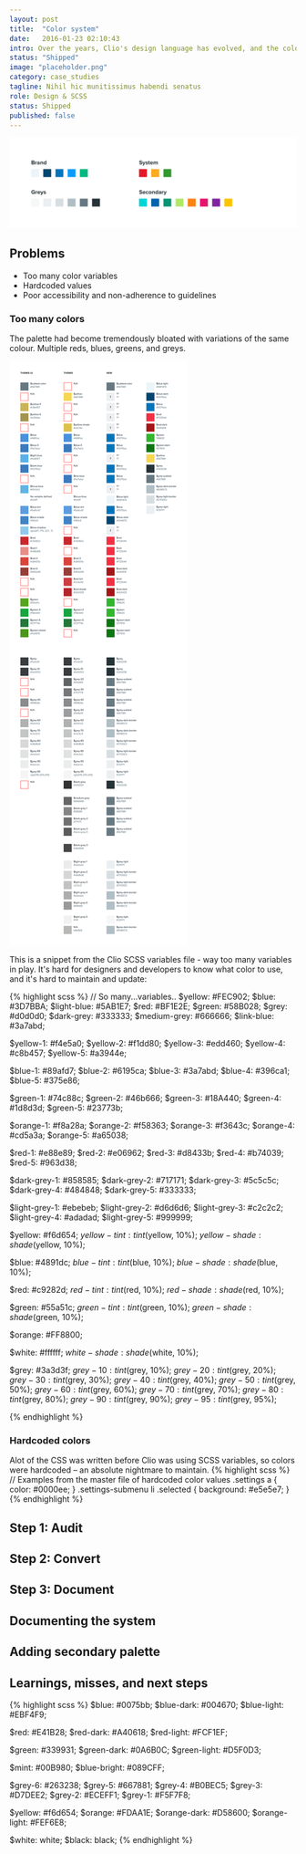 ```yaml
---
layout: post
title:  "Color system"
date:   2016-01-23 02:10:43
intro: Over the years, Clio's design language has evolved, and the colors in use and the CSS that powers it had grown, with little thought paid to maintenance. By 2017, it was in bad need of an overhaul.
status: "Shipped"
image: "placeholder.png"
category: case_studies
tagline: Nihil hic munitissimus habendi senatus
role: Design & SCSS
status: Shipped
published: false
---
```

![palette](/images/posts/color_system/palette.png)

## Problems

* Too many color variables
* Hardcoded values
* Poor accessibility and non-adherence to guidelines

### Too many colors
The palette had become tremendously bloated with variations of the same colour. Multiple reds, blues, greens, and greys.

![palette](/images/posts/color_system/audit.png)

This is a snippet from the Clio SCSS variables file - way too many variables in play. It's hard for designers and developers to know what color to use, and it's hard to maintain and update:

{% highlight scss %}
// So many...variables..
$yellow: #FEC902;
$blue: #3D7BBA;
$light-blue: #5AB1E7;
$red: #BF1E2E;
$green: #58B028;
$grey: #d0d0d0;
$dark-grey: #333333;
$medium-grey: #666666;
$link-blue: #3a7abd;

$yellow-1: #f4e5a0;
$yellow-2: #f1dd80;
$yellow-3: #edd460;
$yellow-4: #c8b457;
$yellow-5: #a3944e;

$blue-1: #89afd7;
$blue-2: #6195ca;
$blue-3: #3a7abd;
$blue-4: #396ca1;
$blue-5: #375e86;

$green-1: #74c88c;
$green-2: #46b666;
$green-3: #18A440;
$green-4: #1d8d3d;
$green-5: #23773b;

$orange-1: #f8a28a;
$orange-2: #f58363;
$orange-3: #f3643c;
$orange-4: #cd5a3a;
$orange-5: #a65038;

$red-1: #e88e89;
$red-2: #e06962;
$red-3: #d8433b;
$red-4: #b74039;
$red-5: #963d38;

$dark-grey-1: #858585;
$dark-grey-2: #717171;
$dark-grey-3: #5c5c5c;
$dark-grey-4: #484848;
$dark-grey-5: #333333;

$light-grey-1: #ebebeb;
$light-grey-2: #d6d6d6;
$light-grey-3: #c2c2c2;
$light-grey-4: #adadad;
$light-grey-5: #999999;

$yellow: #f6d654;
$yellow-tint: tint($yellow, 10%);
$yellow-shade: shade($yellow, 10%);

$blue: #4891dc;
$blue-tint: tint($blue, 10%);
$blue-shade: shade($blue, 10%);

$red: #c9282d;
$red-tint: tint($red, 10%);
$red-shade: shade($red, 10%);

$green: #55a51c;
$green-tint: tint($green, 10%);
$green-shade: shade($green, 10%);

$orange: #FF8800;

$white: #ffffff;
$white-shade: shade($white, 10%);

$grey: #3a3d3f;
$grey-10: tint($grey, 10%);
$grey-20: tint($grey, 20%);
$grey-30: tint($grey, 30%);
$grey-40: tint($grey, 40%);
$grey-50: tint($grey, 50%);
$grey-60: tint($grey, 60%);
$grey-70: tint($grey, 70%);
$grey-80: tint($grey, 80%);
$grey-90: tint($grey, 90%);
$grey-95: tint($grey, 95%);

{% endhighlight %}

### Hardcoded colors
Alot of the CSS was written before Clio was using SCSS variables, so colors were hardcoded – an absolute nightmare to maintain.
{% highlight scss %}
// Examples from the master file of hardcoded color values
.settings a {
  color: #0000ee;
}
.settings-submenu li .selected {
  background: #e5e5e7;
}
{% endhighlight %}

## Step 1: Audit

## Step 2: Convert

## Step 3: Document

## Documenting the system

## Adding secondary palette

## Learnings, misses, and next steps


{% highlight scss %}
$blue: #0075bb;
$blue-dark: #004670;
$blue-light: #EBF4F9;

$red: #E41B28;
$red-dark: #A40618;
$red-light: #FCF1EF;

$green: #339931;
$green-dark: #0A6B0C;
$green-light: #D5F0D3;

$mint: #00B980;
$blue-bright: #089CFF;

$grey-6: #263238;
$grey-5: #667881;
$grey-4: #B0BEC5;
$grey-3: #D7DEE2;
$grey-2: #ECEFF1;
$grey-1: #F5F7F8;

$yellow: #f6d654;
$orange: #FDAA1E;
$orange-dark: #D58600;
$orange-light: #FEF6E8;

$white: white;
$black: black;
{% endhighlight %}
